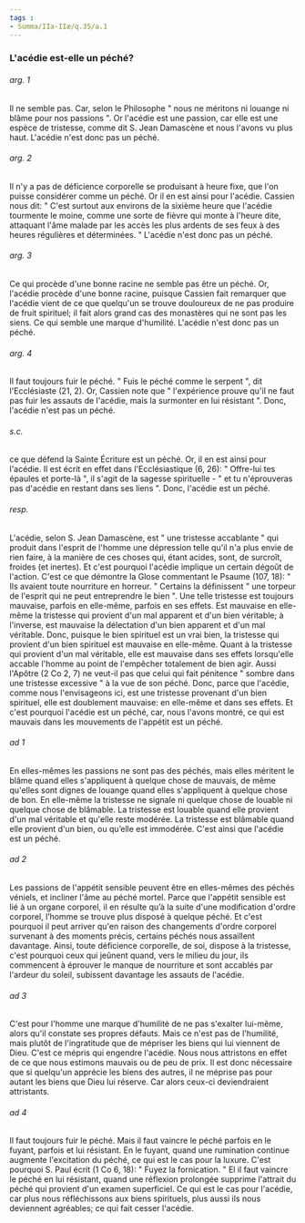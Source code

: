 ```yaml
---
tags : 
- Summa/IIa-IIæ/q.35/a.1
---
```


### L'acédie est-elle un péché?

###### arg. 1
Il ne semble pas. Car, selon le Philosophe " nous ne méritons ni louange ni blâme pour nos passions ". Or l'acédie est une passion, car elle est une espèce de tristesse, comme dit S. Jean Damascène et nous l'avons vu plus haut. L'acédie n'est donc pas un péché. 

###### arg. 2
Il n'y a pas de déficience corporelle se produisant à heure fixe, que l'on puisse considérer comme un péché. Or il en est ainsi pour l'acédie. Cassien nous dit: " C'est surtout aux environs de la sixième heure que l'acédie tourmente le moine, comme une sorte de fièvre qui monte à l'heure dite, attaquant l'âme malade par les accès les plus ardents de ses feux à des heures régulières et déterminées. " L'acédie n'est donc pas un péché. 

###### arg. 3
Ce qui procède d'une bonne racine ne semble pas être un péché. Or, l'acédie procède d'une bonne racine, puisque Cassien fait remarquer que l'acédie vient de ce que quelqu'un se trouve douloureux de ne pas produire de fruit spirituel; il fait alors grand cas des monastères qui ne sont pas les siens. Ce qui semble une marque d'humilité. L'acédie n'est donc pas un péché. 

###### arg. 4
Il faut toujours fuir le péché. " Fuis le péché comme le serpent ", dit l'Ecclésiaste (21, 2). Or, Cassien note que " l'expérience prouve qu'il ne faut pas fuir les assauts de l'acédie, mais la surmonter en lui résistant ". Donc, l'acédie n'est pas un péché. 

###### s.c.
ce que défend la Sainte Écriture est un péché. Or, il en est ainsi pour l'acédie. Il est écrit en effet dans l'Ecclésiastique (6, 26): " Offre-lui tes épaules et porte-là ", il s'agit de la sagesse spirituelle - " et tu n'éprouveras pas d'acédie en restant dans ses liens ". Donc, l'acédie est un péché. 

###### resp.
L'acédie, selon S. Jean Damascène, est " une tristesse accablante " qui produit dans l'esprit de l'homme une dépression telle qu'il n'a plus envie de rien faire, à la manière de ces choses qui, étant acides, sont, de surcroît, froides (et inertes). Et c'est pourquoi l'acédie implique un certain dégoût de l'action. C'est ce que démontre la Glose commentant le Psaume (107, 18): " Ils avaient toute nourriture en horreur. " Certains la définissent " une torpeur de l'esprit qui ne peut entreprendre le bien ". Une telle tristesse est toujours mauvaise, parfois en elle-même, parfois en ses effets. Est mauvaise en elle-même la tristesse qui provient d'un mal apparent et d'un bien véritable; à l'inverse, est mauvaise la délectation d'un bien apparent et d'un mal véritable. Donc, puisque le bien spirituel est un vrai bien, la tristesse qui provient d'un bien spirituel est mauvaise en elle-même. Quant à la tristesse qui provient d'un mal véritable, elle est mauvaise dans ses effets lorsqu'elle accable l'homme au point de l'empêcher totalement de bien agir. Aussi l'Apôtre (2 Co 2, 7) ne veut-il pas que celui qui fait pénitence " sombre dans une tristesse excessive " à la vue de son péché. Donc, parce que l'acédie, comme nous l'envisageons ici, est une tristesse provenant d'un bien spirituel, elle est doublement mauvaise: en elle-même et dans ses effets. Et c'est pourquoi l'acédie est un péché, car, nous l'avons montré, ce qui est mauvais dans les mouvements de l'appétit est un péché. 

###### ad 1
En elles-mêmes les passions ne sont pas des péchés, mais elles méritent le blâme quand elles s'appliquent à quelque chose de mauvais, de même qu'elles sont dignes de louange quand elles s'appliquent à quelque chose de bon. En elle-même la tristesse ne signale ni quelque chose de louable ni quelque chose de blâmable. La tristesse est louable quand elle provient d'un mal véritable et qu'elle reste modérée. La tristesse est blâmable quand elle provient d'un bien, ou qu’elle est immodérée. C'est ainsi que l'acédie est un péché. 

###### ad 2
Les passions de l'appétit sensible peuvent être en elles-mêmes des péchés véniels, et incliner l'âme au péché mortel. Parce que l'appétit sensible est lié à un organe corporel, il en résulte qu’à la suite d'une modification d'ordre corporel, l’homme se trouve plus disposé à quelque péché. Et c'est pourquoi il peut arriver qu'en raison des changements d'ordre corporel survenant à des moments précis, certains péchés nous assaillent davantage. Ainsi, toute déficience corporelle, de soi, dispose à la tristesse, c'est pourquoi ceux qui jeûnent quand, vers le milieu du jour, ils commencent à éprouver le manque de nourriture et sont accablés par l'ardeur du soleil, subissent davantage les assauts de l'acédie. 

###### ad 3
C'est pour l'homme une marque d'humilité de ne pas s'exalter lui-même, alors qu'il constate ses propres défauts. Mais ce n'est pas de l'humilité, mais plutôt de l'ingratitude que de mépriser les biens qui lui viennent de Dieu. C'est ce mépris qui engendre l'acédie. Nous nous attristons en effet de ce que nous estimons mauvais ou de peu de prix. Il est donc nécessaire que si quelqu'un apprécie les biens des autres, il ne méprise pas pour autant les biens que Dieu lui réserve. Car alors ceux-ci deviendraient attristants. 

###### ad 4
Il faut toujours fuir le péché. Mais il faut vaincre le péché parfois en le fuyant, parfois et lui résistant. En le fuyant, quand une rumination continue augmente l'excitation du péché, ce qui est le cas pour la luxure. C'est pourquoi S. Paul écrit (1 Co 6, 18): " Fuyez la fornication. " El il faut vaincre le péché en lui résistant, quand une réflexion prolongée supprime l'attrait du péché qui provient d'un examen superficiel. Ce qui est le cas pour l'acédie, car plus nous réfléchissons aux biens spirituels, plus aussi ils nous deviennent agréables; ce qui fait cesser l'acédie. 

